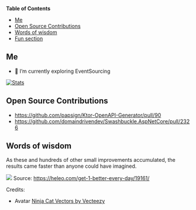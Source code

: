 <!-- START doctoc generated TOC please keep comment here to allow auto update -->
<!-- DON'T EDIT THIS SECTION, INSTEAD RE-RUN doctoc TO UPDATE -->
**Table of Contents**

- [Me](#me)
- [Open Source Contributions](#open-source-contributions)
- [Words of wisdom](#words-of-wisdom)
- [Fun section](#fun-section)

<!-- END doctoc generated TOC please keep comment here to allow auto update -->

## Me


- 🌱 I’m currently exploring EventSourcing

[![Stats](https://github-readme-stats.vercel.app/api?username=pixellos&show_icons=true)](https://github.com/anuraghazra/github-readme-stats)

## Open Source Contributions 
- https://github.com/papsign/Ktor-OpenAPI-Generator/pull/90
- https://github.com/domaindrivendev/Swashbuckle.AspNetCore/pull/2326

## Words of wisdom

As these and hundreds of other small improvements accumulated, the results came faster than anyone could have imagined.

![](https://cdn.heleo.com/wp-content/uploads/06205750/Screen-Shot-2018-09-28-at-2.54.53-PM-940x1024.png)
Source: https://heleo.com/get-1-better-every-day/19161/

Credits: 
- Avatar <a href="https://www.vecteezy.com/free-vector/ninja-cat">Ninja Cat Vectors by Vecteezy</a>
